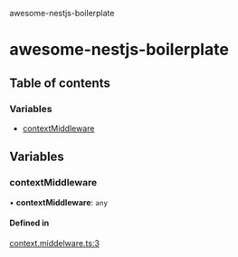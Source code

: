 awesome-nestjs-boilerplate

# awesome-nestjs-boilerplate

## Table of contents

### Variables

- [contextMiddleware](README.md#contextmiddleware)

## Variables

### contextMiddleware

• **contextMiddleware**: `any`

#### Defined in

[context.middelware.ts:3](https://github.com/klub-deepak/poc_doc_generation_3/blob/afd7f83/src/middlewares/context.middelware.ts#L3)
